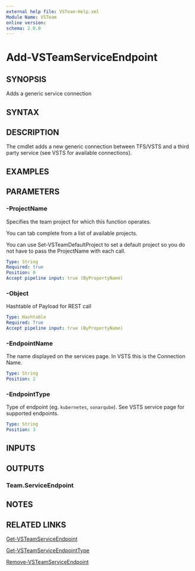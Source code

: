 ```yaml
---
external help file: VSTeam-Help.xml
Module Name: VSTeam
online version:
schema: 2.0.0
---
```


# Add-VSTeamServiceEndpoint

## SYNOPSIS

Adds a generic service connection


## SYNTAX

## DESCRIPTION

The cmdlet adds a new generic connection between TFS/VSTS and a third party service (see VSTS for available connections).

## EXAMPLES

## PARAMETERS

### -ProjectName

Specifies the team project for which this function operates.

You can tab complete from a list of available projects.

You can use Set-VSTeamDefaultProject to set a default project so
you do not have to pass the ProjectName with each call.

```yaml
Type: String
Required: true
Position: 0
Accept pipeline input: true (ByPropertyName)
```

### -Object

Hashtable of Payload for REST call

```yaml
Type: Hashtable
Required: True
Accept pipeline input: true (ByPropertyName)
```

### -EndpointName

The name displayed on the services page. In VSTS this is the Connection Name.

```yaml
Type: String
Position: 2
```

### -EndpointType

Type of endpoint (eg. `kubernetes`, `sonarqube`). See VSTS service page for supported endpoints.

```yaml
Type: String
Position: 3
```

## INPUTS

## OUTPUTS

### Team.ServiceEndpoint

## NOTES

## RELATED LINKS

[Get-VSTeamServiceEndpoint](Get-VSTeamServiceEndpoint.md)

[Get-VSTeamServiceEndpointType](Get-VSTeamServiceEndpointType.md)

[Remove-VSTeamServiceEndpoint](Remove-VSTeamServiceEndpoint.md)